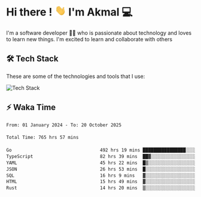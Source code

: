 # Hi there ! <img src="https://github.com/ABSphreak/ABSphreak/blob/master/gifs/Hi.gif" width="30"> I'm Akmal  💻

I'm a software developer 👨‍💻 who is passionate about technology and loves to learn new things. I'm excited to learn and collaborate with others

## 🛠️ Tech Stack

These are some of the technologies and tools that I use:

![Tech Stack](https://skillicons.dev/icons?i=typescript,nodejs,javascript,express,nest,sequelize,go,rabbitmq,python,solidity,react,vue,next,nuxtjs,webpack,vite,tailwindcss,bootstrap,css,scss,html,vercel,firebase,heroku,netlify,docker,postgresql,mongodb,redis,mysql,graphql,git,github,gitlab,vscode,figma,postman,pytorch,tensorflow,bash)

## ⚡ Waka Time
<!--START_SECTION:waka-->

```txt
From: 01 January 2024 - To: 20 October 2025

Total Time: 765 hrs 57 mins

Go                                 492 hrs 19 mins ████████████████░░░░░░░░░   64.28 %
TypeScript                         82 hrs 39 mins  ██▓░░░░░░░░░░░░░░░░░░░░░░   10.79 %
YAML                               45 hrs 22 mins  █▒░░░░░░░░░░░░░░░░░░░░░░░   05.92 %
JSON                               26 hrs 53 mins  █░░░░░░░░░░░░░░░░░░░░░░░░   03.51 %
SQL                                16 hrs 9 mins   ▓░░░░░░░░░░░░░░░░░░░░░░░░   02.11 %
HTML                               15 hrs 49 mins  ▓░░░░░░░░░░░░░░░░░░░░░░░░   02.07 %
Rust                               14 hrs 20 mins  ▒░░░░░░░░░░░░░░░░░░░░░░░░   01.87 %
```

<!--END_SECTION:waka-->


